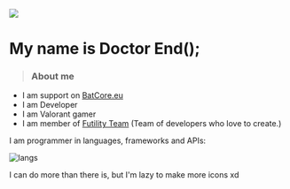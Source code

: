 ![](https://raw.githubusercontent.com/rodrigograca31/rodrigograca31/master/matrix.svg)
# My name is Doctor End();

> ### About me
- I am support on <a href="https://www.batcore.eu" target="_blank">BatCore.eu</a>
- I am Developer
- I am Valorant gamer
- I am member of <a href="https://www.futility.me" target="_blank">Futility Team</a> (Team of developers who love to create.)


I am programmer in languages, frameworks and APIs:

<img src="https://imgur.com/AAOXuiT.png" alt="langs"/> 

I can do more than there is, but I'm lazy to make more icons xd




